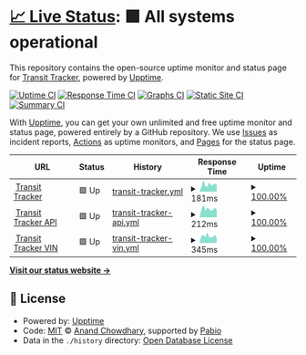 # [📈 Live Status](https://TransitTracker.github.io/upptime): <!--live status--> **🟩 All systems operational**

This repository contains the open-source uptime monitor and status page for [Transit Tracker](transittracker.ca), powered by [Upptime](https://github.com/upptime/upptime).

[![Uptime CI](https://github.com/TransitTracker/upptime/workflows/Uptime%20CI/badge.svg)](https://github.com/TransitTracker/upptime/actions?query=workflow%3A%22Uptime+CI%22)
[![Response Time CI](https://github.com/TransitTracker/upptime/workflows/Response%20Time%20CI/badge.svg)](https://github.com/TransitTracker/upptime/actions?query=workflow%3A%22Response+Time+CI%22)
[![Graphs CI](https://github.com/TransitTracker/upptime/workflows/Graphs%20CI/badge.svg)](https://github.com/TransitTracker/upptime/actions?query=workflow%3A%22Graphs+CI%22)
[![Static Site CI](https://github.com/TransitTracker/upptime/workflows/Static%20Site%20CI/badge.svg)](https://github.com/TransitTracker/upptime/actions?query=workflow%3A%22Static+Site+CI%22)
[![Summary CI](https://github.com/TransitTracker/upptime/workflows/Summary%20CI/badge.svg)](https://github.com/TransitTracker/upptime/actions?query=workflow%3A%22Summary+CI%22)

With [Upptime](https://upptime.js.org), you can get your own unlimited and free uptime monitor and status page, powered entirely by a GitHub repository. We use [Issues](https://github.com/TransitTracker/upptime/issues) as incident reports, [Actions](https://github.com/TransitTracker/upptime/actions) as uptime monitors, and [Pages](https://TransitTracker.github.io/upptime) for the status page.

<!--start: status pages-->
<!-- This summary is generated by Upptime (https://github.com/upptime/upptime) -->
<!-- Do not edit this manually, your changes will be overwritten -->
<!-- prettier-ignore -->
| URL | Status | History | Response Time | Uptime |
| --- | ------ | ------- | ------------- | ------ |
| <img alt="" src="https://icons.duckduckgo.com/ip3/www.transittracker.ca.ico" height="13"> [Transit Tracker](https://www.transittracker.ca) | 🟩 Up | [transit-tracker.yml](https://github.com/TransitTracker/upptime/commits/HEAD/history/transit-tracker.yml) | <details><summary><img alt="Response time graph" src="./graphs/transit-tracker/response-time-week.png" height="20"> 181ms</summary><br><a href="https://TransitTracker.github.io/upptime/history/transit-tracker"><img alt="Response time 181" src="https://img.shields.io/endpoint?url=https%3A%2F%2Fraw.githubusercontent.com%2FTransitTracker%2Fupptime%2FHEAD%2Fapi%2Ftransit-tracker%2Fresponse-time.json"></a><br><a href="https://TransitTracker.github.io/upptime/history/transit-tracker"><img alt="24-hour response time 177" src="https://img.shields.io/endpoint?url=https%3A%2F%2Fraw.githubusercontent.com%2FTransitTracker%2Fupptime%2FHEAD%2Fapi%2Ftransit-tracker%2Fresponse-time-day.json"></a><br><a href="https://TransitTracker.github.io/upptime/history/transit-tracker"><img alt="7-day response time 181" src="https://img.shields.io/endpoint?url=https%3A%2F%2Fraw.githubusercontent.com%2FTransitTracker%2Fupptime%2FHEAD%2Fapi%2Ftransit-tracker%2Fresponse-time-week.json"></a><br><a href="https://TransitTracker.github.io/upptime/history/transit-tracker"><img alt="30-day response time 181" src="https://img.shields.io/endpoint?url=https%3A%2F%2Fraw.githubusercontent.com%2FTransitTracker%2Fupptime%2FHEAD%2Fapi%2Ftransit-tracker%2Fresponse-time-month.json"></a><br><a href="https://TransitTracker.github.io/upptime/history/transit-tracker"><img alt="1-year response time 181" src="https://img.shields.io/endpoint?url=https%3A%2F%2Fraw.githubusercontent.com%2FTransitTracker%2Fupptime%2FHEAD%2Fapi%2Ftransit-tracker%2Fresponse-time-year.json"></a></details> | <details><summary><a href="https://TransitTracker.github.io/upptime/history/transit-tracker">100.00%</a></summary><a href="https://TransitTracker.github.io/upptime/history/transit-tracker"><img alt="All-time uptime 100.00%" src="https://img.shields.io/endpoint?url=https%3A%2F%2Fraw.githubusercontent.com%2FTransitTracker%2Fupptime%2FHEAD%2Fapi%2Ftransit-tracker%2Fuptime.json"></a><br><a href="https://TransitTracker.github.io/upptime/history/transit-tracker"><img alt="24-hour uptime 100.00%" src="https://img.shields.io/endpoint?url=https%3A%2F%2Fraw.githubusercontent.com%2FTransitTracker%2Fupptime%2FHEAD%2Fapi%2Ftransit-tracker%2Fuptime-day.json"></a><br><a href="https://TransitTracker.github.io/upptime/history/transit-tracker"><img alt="7-day uptime 100.00%" src="https://img.shields.io/endpoint?url=https%3A%2F%2Fraw.githubusercontent.com%2FTransitTracker%2Fupptime%2FHEAD%2Fapi%2Ftransit-tracker%2Fuptime-week.json"></a><br><a href="https://TransitTracker.github.io/upptime/history/transit-tracker"><img alt="30-day uptime 100.00%" src="https://img.shields.io/endpoint?url=https%3A%2F%2Fraw.githubusercontent.com%2FTransitTracker%2Fupptime%2FHEAD%2Fapi%2Ftransit-tracker%2Fuptime-month.json"></a><br><a href="https://TransitTracker.github.io/upptime/history/transit-tracker"><img alt="1-year uptime 100.00%" src="https://img.shields.io/endpoint?url=https%3A%2F%2Fraw.githubusercontent.com%2FTransitTracker%2Fupptime%2FHEAD%2Fapi%2Ftransit-tracker%2Fuptime-year.json"></a></details>
| <img alt="" src="https://icons.duckduckgo.com/ip3/api.transittracker.ca.ico" height="13"> [Transit Tracker API](https://api.transittracker.ca/v2/regions) | 🟩 Up | [transit-tracker-api.yml](https://github.com/TransitTracker/upptime/commits/HEAD/history/transit-tracker-api.yml) | <details><summary><img alt="Response time graph" src="./graphs/transit-tracker-api/response-time-week.png" height="20"> 212ms</summary><br><a href="https://TransitTracker.github.io/upptime/history/transit-tracker-api"><img alt="Response time 212" src="https://img.shields.io/endpoint?url=https%3A%2F%2Fraw.githubusercontent.com%2FTransitTracker%2Fupptime%2FHEAD%2Fapi%2Ftransit-tracker-api%2Fresponse-time.json"></a><br><a href="https://TransitTracker.github.io/upptime/history/transit-tracker-api"><img alt="24-hour response time 180" src="https://img.shields.io/endpoint?url=https%3A%2F%2Fraw.githubusercontent.com%2FTransitTracker%2Fupptime%2FHEAD%2Fapi%2Ftransit-tracker-api%2Fresponse-time-day.json"></a><br><a href="https://TransitTracker.github.io/upptime/history/transit-tracker-api"><img alt="7-day response time 212" src="https://img.shields.io/endpoint?url=https%3A%2F%2Fraw.githubusercontent.com%2FTransitTracker%2Fupptime%2FHEAD%2Fapi%2Ftransit-tracker-api%2Fresponse-time-week.json"></a><br><a href="https://TransitTracker.github.io/upptime/history/transit-tracker-api"><img alt="30-day response time 212" src="https://img.shields.io/endpoint?url=https%3A%2F%2Fraw.githubusercontent.com%2FTransitTracker%2Fupptime%2FHEAD%2Fapi%2Ftransit-tracker-api%2Fresponse-time-month.json"></a><br><a href="https://TransitTracker.github.io/upptime/history/transit-tracker-api"><img alt="1-year response time 212" src="https://img.shields.io/endpoint?url=https%3A%2F%2Fraw.githubusercontent.com%2FTransitTracker%2Fupptime%2FHEAD%2Fapi%2Ftransit-tracker-api%2Fresponse-time-year.json"></a></details> | <details><summary><a href="https://TransitTracker.github.io/upptime/history/transit-tracker-api">100.00%</a></summary><a href="https://TransitTracker.github.io/upptime/history/transit-tracker-api"><img alt="All-time uptime 100.00%" src="https://img.shields.io/endpoint?url=https%3A%2F%2Fraw.githubusercontent.com%2FTransitTracker%2Fupptime%2FHEAD%2Fapi%2Ftransit-tracker-api%2Fuptime.json"></a><br><a href="https://TransitTracker.github.io/upptime/history/transit-tracker-api"><img alt="24-hour uptime 100.00%" src="https://img.shields.io/endpoint?url=https%3A%2F%2Fraw.githubusercontent.com%2FTransitTracker%2Fupptime%2FHEAD%2Fapi%2Ftransit-tracker-api%2Fuptime-day.json"></a><br><a href="https://TransitTracker.github.io/upptime/history/transit-tracker-api"><img alt="7-day uptime 100.00%" src="https://img.shields.io/endpoint?url=https%3A%2F%2Fraw.githubusercontent.com%2FTransitTracker%2Fupptime%2FHEAD%2Fapi%2Ftransit-tracker-api%2Fuptime-week.json"></a><br><a href="https://TransitTracker.github.io/upptime/history/transit-tracker-api"><img alt="30-day uptime 100.00%" src="https://img.shields.io/endpoint?url=https%3A%2F%2Fraw.githubusercontent.com%2FTransitTracker%2Fupptime%2FHEAD%2Fapi%2Ftransit-tracker-api%2Fuptime-month.json"></a><br><a href="https://TransitTracker.github.io/upptime/history/transit-tracker-api"><img alt="1-year uptime 100.00%" src="https://img.shields.io/endpoint?url=https%3A%2F%2Fraw.githubusercontent.com%2FTransitTracker%2Fupptime%2FHEAD%2Fapi%2Ftransit-tracker-api%2Fuptime-year.json"></a></details>
| <img alt="" src="https://icons.duckduckgo.com/ip3/vin.transittracker.ca.ico" height="13"> [Transit Tracker VIN](https://vin.transittracker.ca) | 🟩 Up | [transit-tracker-vin.yml](https://github.com/TransitTracker/upptime/commits/HEAD/history/transit-tracker-vin.yml) | <details><summary><img alt="Response time graph" src="./graphs/transit-tracker-vin/response-time-week.png" height="20"> 345ms</summary><br><a href="https://TransitTracker.github.io/upptime/history/transit-tracker-vin"><img alt="Response time 345" src="https://img.shields.io/endpoint?url=https%3A%2F%2Fraw.githubusercontent.com%2FTransitTracker%2Fupptime%2FHEAD%2Fapi%2Ftransit-tracker-vin%2Fresponse-time.json"></a><br><a href="https://TransitTracker.github.io/upptime/history/transit-tracker-vin"><img alt="24-hour response time 228" src="https://img.shields.io/endpoint?url=https%3A%2F%2Fraw.githubusercontent.com%2FTransitTracker%2Fupptime%2FHEAD%2Fapi%2Ftransit-tracker-vin%2Fresponse-time-day.json"></a><br><a href="https://TransitTracker.github.io/upptime/history/transit-tracker-vin"><img alt="7-day response time 345" src="https://img.shields.io/endpoint?url=https%3A%2F%2Fraw.githubusercontent.com%2FTransitTracker%2Fupptime%2FHEAD%2Fapi%2Ftransit-tracker-vin%2Fresponse-time-week.json"></a><br><a href="https://TransitTracker.github.io/upptime/history/transit-tracker-vin"><img alt="30-day response time 345" src="https://img.shields.io/endpoint?url=https%3A%2F%2Fraw.githubusercontent.com%2FTransitTracker%2Fupptime%2FHEAD%2Fapi%2Ftransit-tracker-vin%2Fresponse-time-month.json"></a><br><a href="https://TransitTracker.github.io/upptime/history/transit-tracker-vin"><img alt="1-year response time 345" src="https://img.shields.io/endpoint?url=https%3A%2F%2Fraw.githubusercontent.com%2FTransitTracker%2Fupptime%2FHEAD%2Fapi%2Ftransit-tracker-vin%2Fresponse-time-year.json"></a></details> | <details><summary><a href="https://TransitTracker.github.io/upptime/history/transit-tracker-vin">100.00%</a></summary><a href="https://TransitTracker.github.io/upptime/history/transit-tracker-vin"><img alt="All-time uptime 100.00%" src="https://img.shields.io/endpoint?url=https%3A%2F%2Fraw.githubusercontent.com%2FTransitTracker%2Fupptime%2FHEAD%2Fapi%2Ftransit-tracker-vin%2Fuptime.json"></a><br><a href="https://TransitTracker.github.io/upptime/history/transit-tracker-vin"><img alt="24-hour uptime 100.00%" src="https://img.shields.io/endpoint?url=https%3A%2F%2Fraw.githubusercontent.com%2FTransitTracker%2Fupptime%2FHEAD%2Fapi%2Ftransit-tracker-vin%2Fuptime-day.json"></a><br><a href="https://TransitTracker.github.io/upptime/history/transit-tracker-vin"><img alt="7-day uptime 100.00%" src="https://img.shields.io/endpoint?url=https%3A%2F%2Fraw.githubusercontent.com%2FTransitTracker%2Fupptime%2FHEAD%2Fapi%2Ftransit-tracker-vin%2Fuptime-week.json"></a><br><a href="https://TransitTracker.github.io/upptime/history/transit-tracker-vin"><img alt="30-day uptime 100.00%" src="https://img.shields.io/endpoint?url=https%3A%2F%2Fraw.githubusercontent.com%2FTransitTracker%2Fupptime%2FHEAD%2Fapi%2Ftransit-tracker-vin%2Fuptime-month.json"></a><br><a href="https://TransitTracker.github.io/upptime/history/transit-tracker-vin"><img alt="1-year uptime 100.00%" src="https://img.shields.io/endpoint?url=https%3A%2F%2Fraw.githubusercontent.com%2FTransitTracker%2Fupptime%2FHEAD%2Fapi%2Ftransit-tracker-vin%2Fuptime-year.json"></a></details>

<!--end: status pages-->

[**Visit our status website →**](https://TransitTracker.github.io/upptime)

## 📄 License

- Powered by: [Upptime](https://github.com/upptime/upptime)
- Code: [MIT](./LICENSE) © [Anand Chowdhary](https://anandchowdhary.com), supported by [Pabio](https://pabio.com)
- Data in the `./history` directory: [Open Database License](https://opendatacommons.org/licenses/odbl/1-0/)
